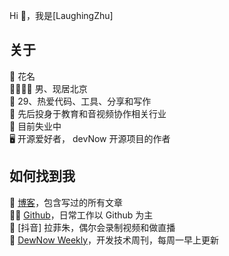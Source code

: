 Hi 👋，我是[LaughingZhu]

## 关于

📛 花名  
👨‍👩‍👦‍👦 男、现居北京  
🤲 29、热爱代码、工具、分享和写作  
💼 先后投身于教育和音视频协作相关行业  
🏡 目前失业中  
🖥️ 开源爱好者， devNow 开源项目的作者

## 如何找到我

📡 [博客](https://laughingzhu.cn/)，包含写过的所有文章  
👨‍💻 [Github](https://github.com/LaughingZhu)，日常工作以 Github 为主  
🎥 [抖音] 拉菲朱，偶尔会录制视频和做直播  
📅 [DewNow Weekly](https://dev-now.vercel.app/)，开发技术周刊，每周一早上更新
